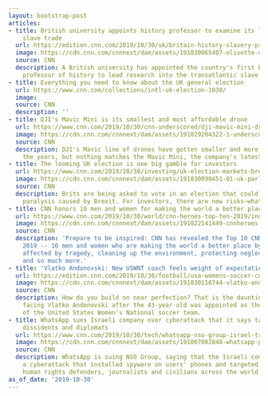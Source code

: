 ```yaml
---
layout: bootstrap-post
articles:
- title: British university appoints history professor to examine its links to transatlantic
    slave trade
  url: https://edition.cnn.com/2019/10/30/uk/britain-history-slavery-professor-intl-scli-gbr/index.html
  image: https://cdn.cnn.com/cnnnext/dam/assets/191030065407-olivette-otele-university-of-bristol-super-tease.jpg
  source: CNN
  description: A British university has appointed the country's first black female
    professor of history to lead research into the transatlantic slave trade.
- title: Everything you need to know about the UK general election
  url: https://www.cnn.com/collections/intl-uk-election-1030/
  image: 
  source: CNN
  description: ''
- title: DJI's Mavic Mini is its smallest and most affordable drone
  url: https://www.cnn.com/2019/10/30/cnn-underscored/dji-mavic-mini-drone-features-pricing/index.html
  image: https://cdn.cnn.com/cnnnext/dam/assets/191029204322-1-underscored-dji-mavic-mini-super-tease.jpg
  source: CNN
  description: DJI's Mavic line of drones have gotten smaller and more portable over
    the years, but nothing matches the Mavic Mini, the company's latest drone.
- title: The looming UK election is one big gamble for investors
  url: https://www.cnn.com/2019/10/30/investing/uk-election-markets-brexit/index.html
  image: https://cdn.cnn.com/cnnnext/dam/assets/191030090451-01-uk-parliament-1029-super-tease.jpg
  source: CNN
  description: Brits are being asked to vote in an election that could end years of
    paralysis caused by Brexit. For investors, there are new risks—whatever the result.
- title: CNN honors 10 men and women for making the world a better place
  url: https://www.cnn.com/2019/10/30/world/cnn-heroes-top-ten-2019/index.html
  image: https://cdn.cnn.com/cnnnext/dam/assets/191022141449-cnnheroes-update-2-super-tease.jpg
  source: CNN
  description: 'Prepare to be inspired: CNN has revealed the Top 10 CNN Heroes of
    2019 -- 10 men and women who are making the world a better place by helping families
    affected by tragedy, cleaning up the environment, protecting neglected animals,
    and so much more.'
- title: 'Vlatko Andonovski: New USWNT coach feels weight of expectation'
  url: https://edition.cnn.com/2019/10/30/football/usa-womens-soccer-coach-vlatko-andonovski-spt-intl/index.html
  image: https://cdn.cnn.com/cnnnext/dam/assets/191030110744-vlatko-andonovski-usa-women-football-super-tease.jpg
  source: CNN
  description: How do you build on near perfection? That is the daunting challenge
    facing Vlatko Andonovski after the 43-year-old was appointed as the new head coach
    of the United States Women's National soccer team.
- title: WhatsApp sues Israeli company over cyberattack that it says targeted journalists,
    dissidents and diplomats
  url: https://www.cnn.com/2019/10/30/tech/whatsapp-nso-group-israel-trnd/index.html
  image: https://cdn.cnn.com/cnnnext/dam/assets/191007082848-whatsapp-phone---stock-super-tease.jpg
  source: CNN
  description: WhatsApp is suing NSO Group, saying that the Israeli company was behind
    a cyberattack that installed spyware on users' phones and targeted at least 100
    human rights defenders, journalists and civilians across the world.
as_of_date: '2019-10-30'
---
```


